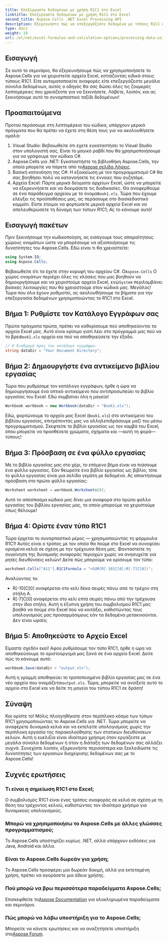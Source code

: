 ```yaml
---
title: Επεξεργασία δεδομένων με χρήση R1C1 στο Excel
linktitle: Επεξεργασία δεδομένων με χρήση R1C1 στο Excel
second_title: Aspose.Cells .NET Excel Processing API
description: Εξερευνήστε πώς να επεξεργάζεστε δεδομένα με τύπους R1C1 στο Excel χρησιμοποιώντας το Aspose.Cells για .NET. Βήμα προς βήμα φροντιστήριο και παραδείγματα.
type: docs
weight: 19
url: /el/net/excel-formulas-and-calculation-options/processing-data-using-r1c1/
---
```

## Εισαγωγή 
Σε αυτό το σεμινάριο, θα εξερευνήσουμε πώς να χρησιμοποιήσετε το Aspose.Cells για να χειριστείτε αρχεία Excel, εστιάζοντας ειδικά στους τύπους R1C1. Είτε αυτοματοποιείτε αναφορές είτε επεξεργάζεστε μεγάλα σύνολα δεδομένων, αυτός ο οδηγός θα σας δώσει όλες τις ζουμερές λεπτομέρειες που χρειάζεστε για να ξεκινήσετε. Λάβετε, λοιπόν, και ας ξεκινήσουμε αυτό το συναρπαστικό ταξίδι δεδομένων!
## Προαπαιτούμενα
Προτού περάσουμε στη λεπτομέρεια του κώδικα, υπάρχουν μερικά πράγματα που θα πρέπει να έχετε στη θέση τους για να ακολουθήσετε ομαλά:
1. Visual Studio: Βεβαιωθείτε ότι έχετε εγκαταστήσει το Visual Studio στον υπολογιστή σας. Είναι το μαγικό ραβδί που θα χρησιμοποιήσουμε για να γράψουμε τον κώδικα C#.
2.  Aspose.Cells για .NET: Εγκαταστήστε τη βιβλιοθήκη Aspose.Cells, την οποία μπορείτε να πάρετε από το[Aspose σελίδα Λήψεις](https://releases.aspose.com/cells/net/).
3. Βασική κατανόηση της C#: Η εξοικείωση με τον προγραμματισμό C# θα σας βοηθήσει πολύ να κατανοήσετε τις έννοιες που συζητάμε.
4.  Αρχεία Excel: Πάρτε μερικά δείγματα αρχείων Excel, ώστε να μπορείτε να εξερευνήσετε και να δοκιμάσετε τις διαδικασίες. Θα αναφερθούμε σε ένα παράδειγμα αρχείου με το όνομα`Book1.xls`.
Τώρα που έχουμε ελέγξει τις προϋποθέσεις μας, ας περάσουμε στο διασκεδαστικό κομμάτι. Είστε έτοιμοι να φορτώσετε μερικά αρχεία Excel και να απελευθερώσετε τη δύναμη των τύπων R1C1; Ας το κάνουμε αυτό!
## Εισαγωγή πακέτων
Πριν ξεκινήσουμε την κωδικοποίηση, ας εισάγουμε τους απαραίτητους χώρους ονομάτων ώστε να μπορέσουμε να αξιοποιήσουμε τις δυνατότητες του Aspose.Cells. Εδώ είναι τι θα χρειαστείτε:
```csharp
using System.IO;
using Aspose.Cells;
```
 Βεβαιωθείτε ότι τα έχετε στην κορυφή του αρχείου C#. Ο`Aspose.Cells` Ο χώρος ονομάτων περιέχει όλες τις κλάσεις που μας βοηθούν να δημιουργήσουμε και να χειριστούμε αρχεία Excel, ενώ`System` περιλαμβάνει βασικές λειτουργίες που θα χρειαστούμε στον κώδικά μας.
Μεγάλος! Τώρα που όλα έχουν ρυθμιστεί, ας ακολουθήσουμε τα βήματα για την επεξεργασία δεδομένων χρησιμοποιώντας το R1C1 στο Excel.
## Βήμα 1: Ρυθμίστε τον Κατάλογο Εγγράφων σας
Πρώτα πράγματα πρώτα, πρέπει να καθορίσουμε πού αποθηκεύονται τα αρχεία Excel μας. Αυτό είναι κρίσιμο γιατί λέει στο πρόγραμμά μας πού να το βρει`Book1.xls` αρχείο και πού να αποθηκεύσετε την έξοδο.
```csharp
// Η διαδρομή προς τον κατάλογο εγγράφων.
string dataDir = "Your Document Directory";
```
## Βήμα 2: Δημιουργήστε ένα αντικείμενο βιβλίου εργασίας
Τώρα που ρυθμίσαμε τον κατάλογο εγγράφων, ήρθε η ώρα να δημιουργήσουμε ένα οπτικό αντικείμενο που αντιπροσωπεύει το βιβλίο εργασίας του Excel. Εδώ συμβαίνει όλη η μαγεία!
```csharp
Workbook workbook = new Workbook(dataDir + "Book1.xls");
```
Εδώ, φορτώνουμε το αρχείο μας Excel (`Book1.xls`) στο αντικείμενο του βιβλίου εργασίας, επιτρέποντάς μας να αλληλεπιδράσουμε μαζί του μέσω προγραμματισμού. Σκεφτείτε το βιβλίο εργασίας ως τον καμβά του Excel, όπου μπορείτε να προσθέσετε χρώματα, σχήματα και —αυτή τη φορά— τύπους!
## Βήμα 3: Πρόσβαση σε ένα φύλλο εργασίας
Με το βιβλίο εργασίας μας στο χέρι, το επόμενο βήμα είναι να πιάσουμε ένα φύλλο εργασίας. Εάν θεωρείτε ένα βιβλίο εργασίας ως βιβλίο, τότε το φύλλο εργασίας είναι μια σελίδα γεμάτη με δεδομένα. Ας αποκτήσουμε πρόσβαση στο πρώτο φύλλο εργασίας:
```csharp
Worksheet worksheet = workbook.Worksheets[0];
```
Αυτό το απόσπασμα κώδικα μας δίνει μια αναφορά στο πρώτο φύλλο εργασίας του βιβλίου εργασίας μας, το οποίο μπορούμε να χειριστούμε όπως θέλουμε!
## Βήμα 4: Ορίστε έναν τύπο R1C1
Τώρα έρχεται το συναρπαστικό μέρος — χρησιμοποιώντας τη φόρμουλα R1C1! Αυτός είναι ο τρόπος με τον οποίο θα πούμε στο Excel να συνοψίσει ορισμένα κελιά σε σχέση με την τρέχουσα θέση μας. Φανταστείτε τη συγκίνηση της δυναμικής αναφοράς περιοχών χωρίς να ανησυχείτε για ρητές διευθύνσεις κελιών! Δείτε πώς μπορούμε να ορίσουμε τον τύπο:
```csharp
worksheet.Cells["A11"].R1C1Formula = "=SUM(R[-10]C[0]:R[-7]C[0])";
```
Αναλύοντας το: 
- R[-10]C[0] αναφέρεται στο κελί δέκα σειρές πάνω από το τρέχον στη στήλη Α.
- R[-7]C[0] αναφέρεται στο κελί επτά σειρές πάνω από την τρέχουσα στην ίδια στήλη.
Αυτή η έξυπνη χρήση του συμβολισμού R1C1 μας βοηθά να πούμε στο Excel πού να κοιτάξει, καθιστώντας τους υπολογισμούς μας προσαρμόσιμους εάν τα δεδομένα μετακινούνται. Δεν είναι ωραίο;
## Βήμα 5: Αποθηκεύστε το Αρχείο Excel
Είμαστε σχεδόν εκεί! Αφού ρυθμίσουμε τον τύπο R1C1, ήρθε η ώρα να αποθηκεύσουμε το αριστούργημά μας ξανά σε ένα αρχείο Excel. Δείτε πώς το κάνουμε αυτό:
```csharp
workbook.Save(dataDir + "output.xls");
```
 Αυτή η γραμμή αποθηκεύει το τροποποιημένο βιβλίο εργασίας μας σε ένα νέο αρχείο που ονομάζεται`output.xls`. Τώρα, μπορείτε να ανοίξετε αυτό το αρχείο στο Excel και να δείτε τη μαγεία του τύπου R1C1 σε δράση!
## Σύναψη
Και ορίστε το! Μόλις πλοηγηθήκατε στον περίπλοκο κόσμο των τύπων R1C1 χρησιμοποιώντας το Aspose.Cells για .NET. Τώρα μπορείτε να αναφέρετε δυναμικά κελιά και να εκτελείτε υπολογισμούς χωρίς την περίπλοκη εργασία της παρακολούθησης των στατικών διευθύνσεων κελιών. 
Αυτή η ευελιξία είναι ιδιαίτερα χρήσιμη όταν εργάζεστε με μεγάλα σύνολα δεδομένων ή όταν η διάταξη των δεδομένων σας αλλάζει συχνά. Συνεχίστε λοιπόν, εξερευνήστε περισσότερα και ξεκλειδώστε τις δυνατότητες των εργασιών διαχείρισης δεδομένων σας με το Aspose.Cells!
## Συχνές ερωτήσεις
### Τι είναι η σημείωση R1C1 στο Excel;
Ο συμβολισμός R1C1 είναι ένας τρόπος αναφοράς σε κελιά σε σχέση με τη θέση του τρέχοντος κελιού, καθιστώντας τον ιδιαίτερα χρήσιμο για δυναμικούς υπολογισμούς.
### Μπορώ να χρησιμοποιήσω το Aspose.Cells με άλλες γλώσσες προγραμματισμού;
Το Aspose.Cells υποστηρίζει κυρίως .NET, αλλά υπάρχουν εκδόσεις για Java, Android και άλλα.
### Είναι το Aspose.Cells δωρεάν για χρήση;
Το Aspose.Cells προσφέρει μια δωρεάν δοκιμή, αλλά για εκτεταμένη χρήση, πρέπει να αγοράσετε μια άδεια χρήσης.
### Πού μπορώ να βρω περισσότερα παραδείγματα Aspose.Cells;
 Επισκεφθείτε το[Aspose Documentation](https://reference.aspose.com/cells/net/) για ολοκληρωμένα παραδείγματα και σεμινάρια.
### Πώς μπορώ να λάβω υποστήριξη για το Aspose.Cells;
Μπορείτε να κάνετε ερωτήσεις και να αναζητήσετε υποστήριξη στο[Aspose Forum](https://forum.aspose.com/c/cells/9).